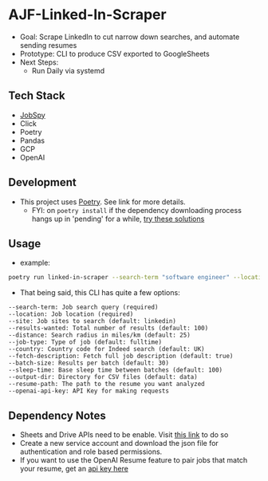 # AJF-Linked-In-Scraper

- Goal: Scrape LinkedIn to cut narrow down searches, and automate sending resumes
- Prototype: CLI to produce CSV exported to GoogleSheets
- Next Steps: 
  - Run Daily via systemd

## Tech Stack

- [JobSpy](https://github.com/Bunsly/JobSpy)
- Click
- Poetry
- Pandas
- GCP
- OpenAI

## Development

- This project uses [Poetry](https://python-poetry.org/docs/basic-usage/). See link for more details.
  - FYI: on `poetry install` if the dependency downloading process hangs up in 'pending' for a while, [try these solutions](https://stackoverflow.com/questions/74960707/poetry-stuck-in-infinite-install-update)

## Usage

- example:
```sh
poetry run linked-in-scraper --search-term "software engineer" --location "New York City" --site "linkedin" --country "USA" --batch-size 50 --sleep-time 20
```

- That being said, this CLI has quite a few options:

```
--search-term: Job search query (required)
--location: Job location (required)
--site: Job sites to search (default: linkedin)
--results-wanted: Total number of results (default: 100)
--distance: Search radius in miles/km (default: 25)
--job-type: Type of job (default: fulltime)
--country: Country code for Indeed search (default: UK)
--fetch-description: Fetch full job description (default: true)
--batch-size: Results per batch (default: 30)
--sleep-time: Base sleep time between batches (default: 100)
--output-dir: Directory for CSV files (default: data)
--resume-path: The path to the resume you want analyzed
--openai-api-key: API Key for making requests
```

## Dependency Notes
- Sheets and Drive APIs need to be enable. Visit [this link](https://developers.google.com/workspace/guides/enable-apis) to do so
- Create a new service account and download the json file for authentication and role based permissions.
- If you want to use the OpenAI Resume feature to pair jobs that match your resume, get an [api key here](https://platform.openai.com/)
